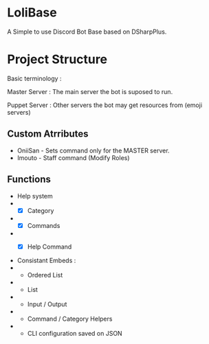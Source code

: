 # LoliBase
A Simple to use Discord Bot Base based on DSharpPlus.

# Project Structure
Basic terminology :

Master Server : The main server the bot is suposed to run.

Puppet Server : Other servers the bot may get resources from (emoji servers)

## Custom Atrributes
- OniiSan - Sets command only for the MASTER server.
 - Imouto - Staff command (Modify Roles)

## Functions 

 - Help system
 -  - [x] Category
 -  - [x] Commands
 - - [x] Help Command
 

 - Consistant Embeds :
 - - Ordered List
 - - List
 - - Input / Output
 -  - Command / Category Helpers
 - - CLI configuration saved on JSON

